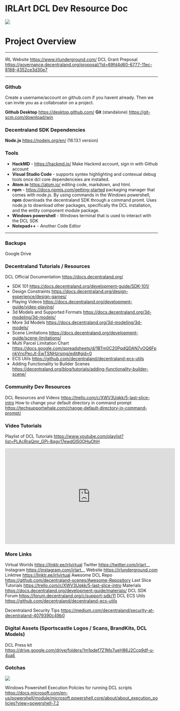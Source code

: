 # IRLArt DCL Dev Resource Doc 

[![](https://i.imgur.com/wcfRTXz.png)](https://irlunderground.com)

# Project Overview
---

IRL Website https://www.irlunderground.com/
DCL Grant Preposal https://governance.decentraland.org/proposal/?id=69fd4d60-6777-11ec-8188-4352ce3d30e7

---

### Github
Create a username/account on github.com if you havent already.
Then we can invite you as a collabroator on a project.

**Github Desktop** https://desktop.github.com/
**Git** (standalone) https://git-scm.com/download/win

### Decentraland SDK Dependencies
**Node.js** https://nodejs.org/en/ (16.13.1 version)

### Tools

* **HackMD** - https://hackmd.io/ Make Hackmd account, sign in with Github account
* **Visual Studio Code** - supports syntex highlighting and contexual debug tools once dcl core dependenceies are installed.
* **Atom.io** https://atom.io/ editing code, markdown, and html.
* **npm** - https://docs.npmjs.com/getting-started packaging manager that comes with node.js. By using commands in the Windows powershell, **npm** downloads the decentraland SDK through a command promt. Uses node.js to download other packages, specifically the DCL installation, and the entity component module package.
* **Windows powershell** - Windows terminal that is used to interact with the DCL SDK
* **Notepad++** - Another Code Editor

---

### Backups
Google Drive

### Decentraland Tutorials / Resources

DCL Official Documentation
https://docs.decentraland.org/

* SDK 101 https://docs.decentraland.org/development-guide/SDK-101/
* Design Constraints https://docs.decentraland.org/design-experience/design-games/
* Playing Videos https://docs.decentraland.org/development-guide/video-playing/
* 3d Models and Supported Formats https://docs.decentraland.org/3d-modeling/3d-models/
* More 3d Models https://docs.decentraland.org/3d-modeling/3d-models/
* Scene Limitations https://docs.decentraland.org/development-guide/scene-limitations/
* Multi Parcel Limitation Chart https://docs.google.com/spreadsheets/d/1BTm0C20PqdQDAN7vOQ6FpnkVncPecJt-EwTSNHzrsmg/edit#gid=0
* ECS Utils https://github.com/decentraland/decentraland-ecs-utils
* Adding Functionality to Builder Scenes https://decentraland.org/blog/tutorials/adding-functionality-builder-scene/

### Community Dev Resources

DCL Resources and Videos https://trello.com/c/XWV3Uqkk/5-last-slice-intro
How to change your default directory in command prompt https://techsupportwhale.com/change-default-directory-in-command-prompt/


### Video Tutorials

Playlist of DCL Tutorials https://www.youtube.com/playlist?list=PLAcRraQmr_GPi-8qgv17ewdGl50OHuOhH

<iframe width="560" height="315" src="https://www.youtube.com/embed/tAfqnNa4DRA" title="YouTube video player" frameborder="0" allow="accelerometer; autoplay; clipboard-write; encrypted-media; gyroscope; picture-in-picture" allowfullscreen></iframe>

### More Links
Virtual Worlds https://linktr.ee/irlvirtual
Twitter https://twitter.com/irlart__ 
Instagram https://instagram.com/irlart__ 
Website https://irlunderground.com
Linktree https://linktr.ee/irlvirtual
Awesome DCL Repo https://github.com/decentraland-scenes/Awesome-Repository
Last Slice Tutorials https://trello.com/c/XWV3Uqkk/5-last-slice-intro
Materials https://docs.decentraland.org/development-guide/materials/
DCL SDK Forum https://forum.decentraland.org/c/support-sdk/11
DCL ECS Utils https://github.com/decentraland/decentraland-ecs-utils

Decentraland Security Tips https://medium.com/decentraland/security-at-decentraland-4079390c49b0

### Digital Assets (Sportscastle Logos / Scans, BrandKits, DCL Models)
DCL Press kit https://drive.google.com/drive/folders/1m1pdef7Z1Ms7ueH86J2Ccp9df-u-4uaE

### Gotchas
![](https://i.imgur.com/pwRnEjq.png)

Windows Powershell Execution Policies for running DCL scripts https://docs.microsoft.com/en-us/powershell/module/microsoft.powershell.core/about/about_execution_policies?view=powershell-7.2
